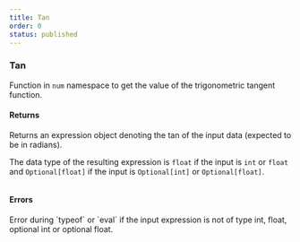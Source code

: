 ```yaml
---
title: Tan
order: 0
status: published
---
```


### Tan

Function in `num` namespace to get the value of the trigonometric tangent function.

#### Returns
<Expandable type="Expr">
Returns an expression object denoting the tan of the input data (expected
to be in radians).

The data type of the resulting expression is `float` if the input is `int` or 
`float` and `Optional[float]` if the input is `Optional[int]` or `Optional[float]`.
</Expandable>


<pre snippet="api-reference/expressions/num#tan"
    status="success" message="Getting tan of a number">
</pre>

#### Errors
<Expandable title="Invoking on a non-numeric type">
Error during `typeof` or `eval` if the input expression is not of type int, 
float, optional int or optional float.
</Expandable>
